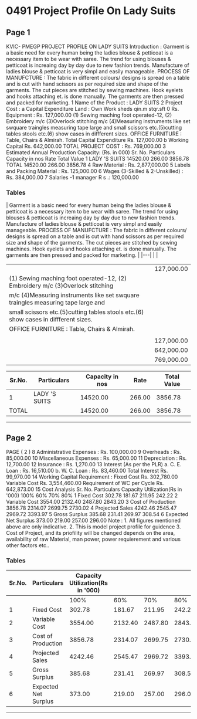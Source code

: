 # 0491 Project Profile On Lady Suits

## Page 1

KVIC- PMEGP PROJECT PROFILE ON LADY SUITS Introduction : Garment is a basic need for every human being the ladies blouse & petticoat is a necessary item to be wear with saree. The trend for using blouses & petticoat is increaing day by day due to new fashion trends. Manufacture of ladies blouse & petticoat is very simpl and easily manageable. PROCESS OF MANUFCTURE : The fabric in different colours/ designs is spread on a table and is cut with hand scissors as per required size and shape of the garments. The cut pieces are stitched by sewing machines. Hook eyelets and hooks attaching et. is done manually. The garments are then pressed and packed for marketing. 1 Name of the Product : LADY SUITS 2 Project Cost : a Capital Expenditure Land : Own Work sheds qin.m stqr.sft 0 Rs. Equipment : Rs. 127,000.00 (1) Sewing maching foot operated-12, (2) Embroidery m/c (3)Overlock stitching m/c (4)Measuring instruments like set swquare traingles measuring tape large and small scissors etc.(5)cutting tables stools etc.(6) show cases in diffferent sizes. OFFICE FURNITURE : Table, Chairs & Almirah. Total Capital Expenditure Rs. 127,000.00 b Working Capital Rs. 642,000.00 TOTAL PROJECT COST : Rs. 769,000.00 3 Estimated Annual Production Capacity: (Rs. in 000) Sr. No. Particulars Capacity in nos Rate Total Value 1 LADY 'S SUITS 14520.00 266.00 3856.78 TOTAL 14520.00 266.00 3856.78 4 Raw Material : Rs. 2,877,000.00 5 Labels and Packing Material : Rs. 125,000.00 6 Wages (3-Skilled & 2-Unskilled) : Rs. 384,000.00 7 Salaries -1 manager R s .: 120,000.00

### Tables

| Garment is a basic need for every human being the ladies blouse & petticoat is a necessary item to be wear with
saree. The trend for using blouses & petticoat is increaing day by day due to new fashion trends. Manufacture of
ladies blouse & petticoat is very simpl and easily manageable. PROCESS OF MANUFCTURE : The fabric in
different colours/ designs is spread on a table and is cut with hand scissors as per required size and shape of the
garments. The cut pieces are stitched by sewing machines. Hook eyelets and hooks attaching et. is done
manually. The garments are then pressed and packed for marketing. |
|---|
|  |

|  |  |
|---|---|
|  | 127,000.00 |
| (1) Sewing maching foot operated-12, (2) Embroidery m/c (3)Overlock stitching |  |
| m/c (4)Measuring instruments like set swquare traingles measuring tape large and
small scissors etc.(5)cutting tables stools etc.(6) show cases in diffferent sizes. |  |
| OFFICE FURNITURE : Table, Chairs & Almirah. |  |
|  |  |
|  | 127,000.00 |
|  | 642,000.00 |
|  | 769,000.00 |

| Sr.No. | Particulars | Capacity in nos | Rate | Total Value |
|---|---|---|---|---|
| 1 | LADY 'S SUITS | 14520.00 | 266.00 | 3856.78 |
| TOTAL |  | 14520.00 | 266.00 | 3856.78 |

---

## Page 2

PAGE ( 2 ) 8 Administrative Expenses : Rs. 100,000.00 9 Overheads : Rs. 85,000.00 10 Miscellaneous Expenses : Rs. 65,000.00 11 Depreciation : Rs. 12,700.00 12 Insurance : Rs. 1,270.00 13 Interest (As per the PLR) a. C. E. Loan : Rs. 16,510.00 b. W. C. Loan : Rs. 83,460.00 Total Interest Rs. 99,970.00 14 Working Capital Requirement : Fixed Cost Rs. 302,780.00 Variable Cost Rs. 3,554,460.00 Requirement of WC per Cycle Rs. 642,873.00 15 Cost Analysis Sr. No. Particulars Capacity Utilization(Rs in '000) 100% 60% 70% 80% 1 Fixed Cost 302.78 181.67 211.95 242.22 2 Variable Cost 3554.00 2132.40 2487.80 2843.20 3 Cost of Production 3856.78 2314.07 2699.75 2730.02 4 Projected Sales 4242.46 2545.47 2969.72 3393.97 5 Gross Surplus 385.68 231.41 269.97 308.54 6 Expected Net Surplus 373.00 219.00 257.00 296.00 Note : 1. All figures mentioned above are only indicative. 2. This is model project profile for guidence 3. Cost of Project, and its priofility will be changed depends on the area, availability of raw Material, man power, power requierement and various other factors etc..

### Tables

| Sr.No. | Particulars | Capacity Utilization(Rs in '000) |  |  |  |
|---|---|---|---|---|---|
|  |  | 100% | 60% | 70% | 80% |
| 1 | Fixed Cost | 302.78 | 181.67 | 211.95 | 242.22 |
| 2 | Variable Cost | 3554.00 | 2132.40 | 2487.80 | 2843.20 |
| 3 | Cost of Production | 3856.78 | 2314.07 | 2699.75 | 2730.02 |
| 4 | Projected Sales | 4242.46 | 2545.47 | 2969.72 | 3393.97 |
| 5 | Gross Surplus | 385.68 | 231.41 | 269.97 | 308.54 |
| 6 | Expected Net Surplus | 373.00 | 219.00 | 257.00 | 296.00 |

---
